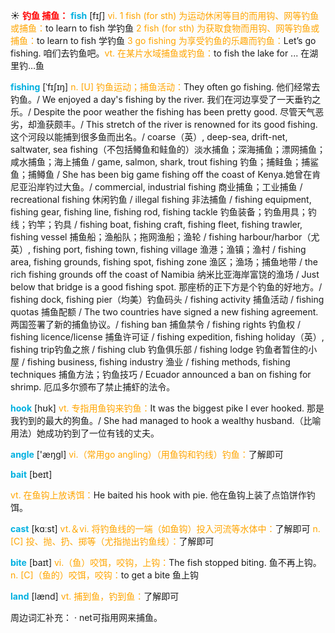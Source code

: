 ☀ <font color="red">**钓鱼 捕鱼：**</font>
<font color="sky blue">**fish**</font> [fɪʃ] 
<font color="orange">vi. 1 fish (for sth) 为运动休闲等目的而用钩、网等钓鱼或捕鱼：</font>to learn to fish 学钓鱼 <font color="orange">2 fish (for sth) 为获取食物而用钩、网等钓鱼或捕鱼：</font>to learn to fish 学钓鱼 <font color="orange">3 go fishing 为享受钓鱼的乐趣而钓鱼：</font>Let’s go fishing. 咱们去钓鱼吧。<font color="orange">vt. 在某片水域捕鱼或钓鱼：</font>to fish the lake for ... 在湖里钓…鱼
           
<font color="sky blue">**fishing**</font> [ˈfɪʃɪŋ]
<font color="orange">n. [U] 钓鱼运动；捕鱼活动：</font>They often go fishing. 他们经常去钓鱼。/ We enjoyed a day's fishing by the river. 我们在河边享受了一天垂钓之乐。/ Despite the poor weather the fishing has been pretty good. 尽管天气恶劣，却渔获颇丰。/ This stretch of the river is renowned for its good fishing. 这个河段以能捕到很多鱼而出名。/ coarse（英）, deep-sea, drift-net, saltwater, sea fishing（不包括鳟鱼和鲑鱼的）淡水捕鱼；深海捕鱼；漂网捕鱼；咸水捕鱼；海上捕鱼 / game, salmon, shark, trout fishing 钓鱼；捕鲑鱼；捕鲨鱼；捕鳟鱼 / She has been big game fishing off the coast of Kenya.她曾在肯尼亚沿岸钓过大鱼。/ commercial, industrial fishing 商业捕鱼；工业捕鱼 / recreational fishing 休闲钓鱼 / illegal fishing 非法捕鱼 / fishing equipment, fishing gear, fishing line, fishing rod, fishing tackle 钓鱼装备；钓鱼用具；钓线；钓竿；钓具 / fishing boat, fishing craft, fishing fleet, fishing trawler, fishing vessel 捕鱼船；渔船队；拖网渔船；渔轮 / fishing harbour/harbor（尤英）, fishing port, fishing town, fishing village 渔港；渔镇；渔村 / fishing area, fishing grounds, fishing spot, fishing zone 渔区；渔场；捕鱼地带 / the rich fishing grounds off the coast of Namibia 纳米比亚海岸富饶的渔场 / Just below that bridge is a good fishing spot. 那座桥的正下方是个钓鱼的好地方。/ fishing dock, fishing pier（均美）钓鱼码头 / fishing activity 捕鱼活动 / fishing quotas 捕鱼配额 / The two countries have signed a new fishing agreement. 两国签署了新的捕鱼协议。/ fishing ban 捕鱼禁令 / fishing rights 钓鱼权 / fishing licence/license 捕鱼许可证 / fishing expedition, fishing holiday（英）, fishing trip钓鱼之旅 / fishing club 钓鱼俱乐部 / fishing lodge 钓鱼者暂住的小屋 / fishing business, fishing industry 渔业 / fishing methods, fishing techniques 捕鱼方法；钓鱼技巧 / Ecuador announced a ban on fishing for shrimp. 厄瓜多尔颁布了禁止捕虾的法令。

<font color="sky blue">**hook**</font> [hʊk] 
<font color="orange">vt. 专指用鱼钩来钓鱼：</font>It was the biggest pike I ever hooked. 那是我钓到的最大的狗鱼。/ She had managed to hook a wealthy husband.（比喻用法）她成功钓到了一位有钱的丈夫。

<font color="sky blue">**angle**</font> ['æŋɡl] 
<font color="orange">vi.（常用go angling）（用鱼钩和钓线）钓鱼：</font>了解即可

<font color="sky blue">**bait**</font> [beɪt]

<font color="orange">vt. 在鱼钩上放诱饵：</font>He baited his hook with pie. 他在鱼钩上装了点馅饼作钓饵。

<font color="sky blue">**cast**</font> [kɑːst] 
<font color="orange">vt.＆vi. 将钓鱼线的一端（如鱼钩）投入河流等水体中：</font>了解即可 <font color="orange">n. [C] 投、抛、扔、掷等（尤指抛出钓鱼线）：</font>了解即可

<font color="sky blue">**bite**</font> [baɪt] 
<font color="orange">vi.（鱼）咬饵，咬钩，上钩：</font>The fish stopped biting. 鱼不再上钩。<font color="orange">n. [C]（鱼的）咬饵，咬钩：</font>to get a bite 鱼上钩 

<font color="sky blue">**land**</font> [lænd] 
<font color="orange">vt. 捕到鱼，钓到鱼：</font>了解即可

周边词汇补充：
· net可指用网来捕鱼。
